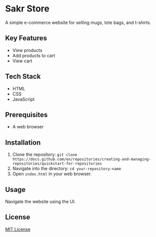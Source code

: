 # Sakr Store

A simple e-commerce website for selling mugs, tote bags, and t-shirts.

## Key Features

- View products
- Add products to cart
- View cart

## Tech Stack

- HTML
- CSS
- JavaScript

## Prerequisites

- A web browser

## Installation

1. Clone the repository: `git clone https://docs.github.com/en/repositories/creating-and-managing-repositories/quickstart-for-repositories`
2. Navigate into the directory: `cd your-repository-name`
3. Open `index.html` in your web browser.

## Usage

Navigate the website using the UI.

## License

[MIT License](LICENSE)
